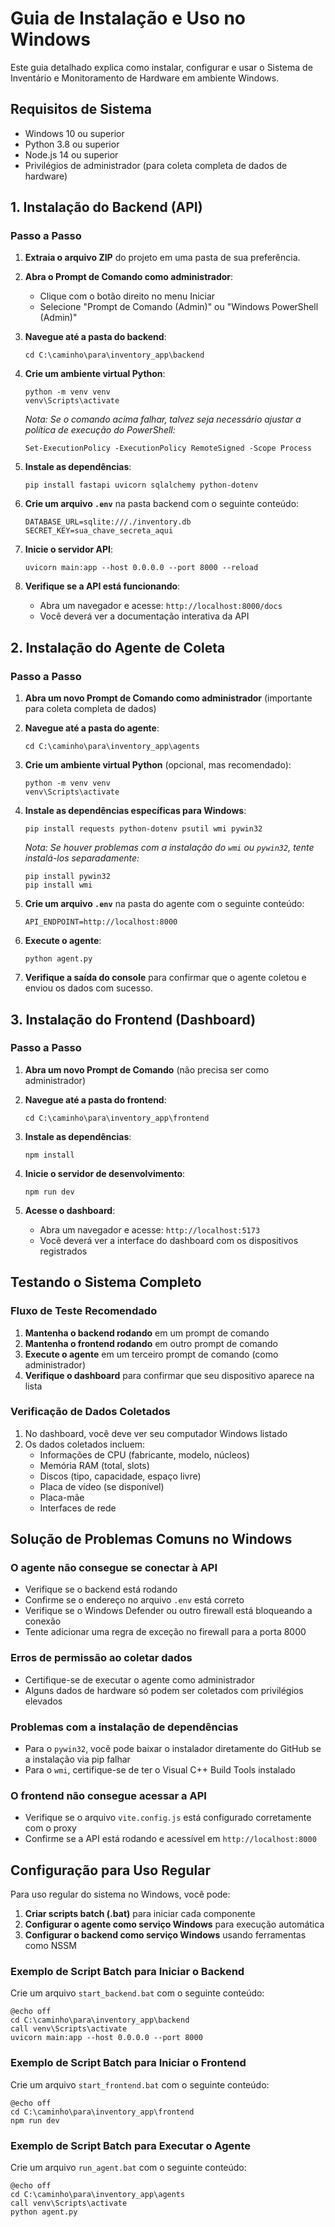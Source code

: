 # Guia de Instalação e Uso no Windows

Este guia detalhado explica como instalar, configurar e usar o Sistema de Inventário e Monitoramento de Hardware em ambiente Windows.

## Requisitos de Sistema

- Windows 10 ou superior
- Python 3.8 ou superior
- Node.js 14 ou superior
- Privilégios de administrador (para coleta completa de dados de hardware)

## 1. Instalação do Backend (API)

### Passo a Passo

1. **Extraia o arquivo ZIP** do projeto em uma pasta de sua preferência.

2. **Abra o Prompt de Comando como administrador**:
   - Clique com o botão direito no menu Iniciar
   - Selecione "Prompt de Comando (Admin)" ou "Windows PowerShell (Admin)"

3. **Navegue até a pasta do backend**:
   ```
   cd C:\caminho\para\inventory_app\backend
   ```

4. **Crie um ambiente virtual Python**:
   ```
   python -m venv venv
   venv\Scripts\activate
   ```
   
   *Nota: Se o comando acima falhar, talvez seja necessário ajustar a política de execução do PowerShell:*
   ```
   Set-ExecutionPolicy -ExecutionPolicy RemoteSigned -Scope Process
   ```

5. **Instale as dependências**:
   ```
   pip install fastapi uvicorn sqlalchemy python-dotenv
   ```

6. **Crie um arquivo `.env`** na pasta backend com o seguinte conteúdo:
   ```
   DATABASE_URL=sqlite:///./inventory.db
   SECRET_KEY=sua_chave_secreta_aqui
   ```

7. **Inicie o servidor API**:
   ```
   uvicorn main:app --host 0.0.0.0 --port 8000 --reload
   ```

8. **Verifique se a API está funcionando**:
   - Abra um navegador e acesse: `http://localhost:8000/docs`
   - Você deverá ver a documentação interativa da API

## 2. Instalação do Agente de Coleta

### Passo a Passo

1. **Abra um novo Prompt de Comando como administrador** (importante para coleta completa de dados)

2. **Navegue até a pasta do agente**:
   ```
   cd C:\caminho\para\inventory_app\agents
   ```

3. **Crie um ambiente virtual Python** (opcional, mas recomendado):
   ```
   python -m venv venv
   venv\Scripts\activate
   ```

4. **Instale as dependências específicas para Windows**:
   ```
   pip install requests python-dotenv psutil wmi pywin32
   ```

   *Nota: Se houver problemas com a instalação do `wmi` ou `pywin32`, tente instalá-los separadamente:*
   ```
   pip install pywin32
   pip install wmi
   ```

5. **Crie um arquivo `.env`** na pasta do agente com o seguinte conteúdo:
   ```
   API_ENDPOINT=http://localhost:8000
   ```

6. **Execute o agente**:
   ```
   python agent.py
   ```

7. **Verifique a saída do console** para confirmar que o agente coletou e enviou os dados com sucesso.

## 3. Instalação do Frontend (Dashboard)

### Passo a Passo

1. **Abra um novo Prompt de Comando** (não precisa ser como administrador)

2. **Navegue até a pasta do frontend**:
   ```
   cd C:\caminho\para\inventory_app\frontend
   ```

3. **Instale as dependências**:
   ```
   npm install
   ```

4. **Inicie o servidor de desenvolvimento**:
   ```
   npm run dev
   ```

5. **Acesse o dashboard**:
   - Abra um navegador e acesse: `http://localhost:5173`
   - Você deverá ver a interface do dashboard com os dispositivos registrados

## Testando o Sistema Completo

### Fluxo de Teste Recomendado

1. **Mantenha o backend rodando** em um prompt de comando
2. **Mantenha o frontend rodando** em outro prompt de comando
3. **Execute o agente** em um terceiro prompt de comando (como administrador)
4. **Verifique o dashboard** para confirmar que seu dispositivo aparece na lista

### Verificação de Dados Coletados

1. No dashboard, você deve ver seu computador Windows listado
2. Os dados coletados incluem:
   - Informações de CPU (fabricante, modelo, núcleos)
   - Memória RAM (total, slots)
   - Discos (tipo, capacidade, espaço livre)
   - Placa de vídeo (se disponível)
   - Placa-mãe
   - Interfaces de rede

## Solução de Problemas Comuns no Windows

### O agente não consegue se conectar à API

- Verifique se o backend está rodando
- Confirme se o endereço no arquivo `.env` está correto
- Verifique se o Windows Defender ou outro firewall está bloqueando a conexão
- Tente adicionar uma regra de exceção no firewall para a porta 8000

### Erros de permissão ao coletar dados

- Certifique-se de executar o agente como administrador
- Alguns dados de hardware só podem ser coletados com privilégios elevados

### Problemas com a instalação de dependências

- Para o `pywin32`, você pode baixar o instalador diretamente do GitHub se a instalação via pip falhar
- Para o `wmi`, certifique-se de ter o Visual C++ Build Tools instalado

### O frontend não consegue acessar a API

- Verifique se o arquivo `vite.config.js` está configurado corretamente com o proxy
- Confirme se a API está rodando e acessível em `http://localhost:8000`

## Configuração para Uso Regular

Para uso regular do sistema no Windows, você pode:

1. **Criar scripts batch (.bat)** para iniciar cada componente
2. **Configurar o agente como serviço Windows** para execução automática
3. **Configurar o backend como serviço Windows** usando ferramentas como NSSM

### Exemplo de Script Batch para Iniciar o Backend

Crie um arquivo `start_backend.bat` com o seguinte conteúdo:

```batch
@echo off
cd C:\caminho\para\inventory_app\backend
call venv\Scripts\activate
uvicorn main:app --host 0.0.0.0 --port 8000
```

### Exemplo de Script Batch para Iniciar o Frontend

Crie um arquivo `start_frontend.bat` com o seguinte conteúdo:

```batch
@echo off
cd C:\caminho\para\inventory_app\frontend
npm run dev
```

### Exemplo de Script Batch para Executar o Agente

Crie um arquivo `run_agent.bat` com o seguinte conteúdo:

```batch
@echo off
cd C:\caminho\para\inventory_app\agents
call venv\Scripts\activate
python agent.py
```
